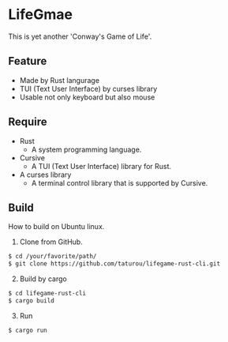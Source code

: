 # LifeGmae

This is yet another 'Conway's Game of Life'.

## Feature

* Made by Rust langurage
* TUI (Text User Interface) by curses library
* Usable not only keyboard but also mouse 

## Require

* Rust
    * A system programming language.
* Cursive
    * A TUI (Text User Interface) library for Rust.
* A curses library
    * A terminal control library that is supported by Cursive.

## Build

How to build on Ubuntu linux.

1. Clone from GitHub.

```bash
$ cd /your/favorite/path/
$ git clone https://github.com/taturou/lifegame-rust-cli.git
```

2. Build by cargo

```bash
$ cd lifegame-rust-cli
$ cargo build
```

3. Run

```bash
$ cargo run
```
